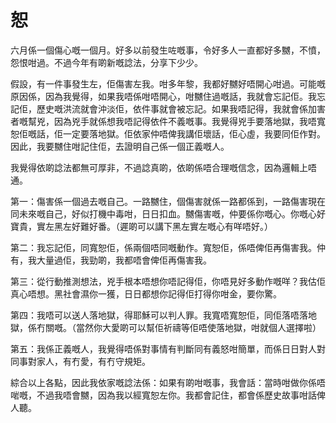 # 恕

六月係一個傷心嘅一個月。好多以前發生咗嘅事，令好多人一直都好多嬲，不憤，怨恨咁過。不過今年有啲新嘅諗法，分享下少少。

假設，有一件事發生左，佢傷害左我。咁多年黎，我都好嬲好唔開心咁過。可能嘅原因係，因為我覺得，如果我唔係咁唔開心，咁嬲住過嘅話，我就會忘記佢。我忘記佢，歷史嘅洪流就會沖淡佢，依件事就會被忘記。如果我唔記得，我就會係加害者嘅幫兇，因為兇手就係想我唔記得依件不義嘅事。我覺得兇手要落地獄，我唔寬恕佢嘅話，佢一定要落地獄。佢依家仲唔俾我講佢壞話，佢心虛，我要同佢作對。因此，我要嬲住咁記住佢，去證明自己係一個正義嘅人。

我覺得依啲諗法都無可厚非，不過諗真啲，依啲係唔合理嘅信念，因為邏輯上唔通。

第一：傷害係一個過去嘅自己。一路嬲住，個傷害就係一路都係到，一路傷害現在同未來嘅自己，好似打機中毒咁，日日扣血。嬲傷害嘅，仲要係你嘅心。你嘅心好寶貴，實左黑左好難好番。（遲啲可以講下黑左實左嘅心有咩唔好。）

第二：我忘記佢，同寬恕佢，係兩個唔同嘅動作。寬恕佢，係唔俾佢再傷害我。仲有，我大量過佢，我勁啲，我都唔會俾佢再傷害我。

第三：從行動推測想法，兇手根本唔想你唔記得佢，你唔見好多動作嘅咩？我估佢真心唔想。黑社會濕你一獲，日日都想你記得佢打得你咁金，要你驚。

第四：我唔可以送人落地獄，得耶穌可以判人罪。我寬唔寬恕佢，同佢落唔落地獄，係冇關嘅。（當然你大愛啲可以幫佢祈禱等佢唔使落地獄，咁就個人選擇啦）

第五：我係正義嘅人，我覺得唔係對事情有判斷同有義怒咁簡單，而係日日對人對同事對家人，有冇愛，有冇守規矩。

綜合以上各點，因此我依家嘅諗法係：如果有啲咁嘅事，我會話：當時咁做你係唔啱嘅，不過我唔會嬲，因為我以經寬恕左你。我都會記住，都會係歷史故事咁話俾人聽。
